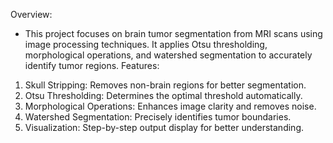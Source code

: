 Overview:
- This project focuses on brain tumor segmentation from MRI scans using image processing techniques. It applies Otsu thresholding, morphological operations, and watershed segmentation to accurately identify tumor regions.
Features:
1) Skull Stripping: Removes non-brain regions for better segmentation.
2) Otsu Thresholding: Determines the optimal threshold automatically.
3) Morphological Operations: Enhances image clarity and removes noise.
4) Watershed Segmentation: Precisely identifies tumor boundaries.
5) Visualization: Step-by-step output display for better understanding.
